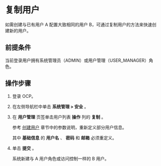 # 复制用户

如需创建与已有用户 A 配置大致相同的用户 B，可通过复制用户的方法来快速创建新的用户。

## 前提条件

当前登录用户拥有系统管理员（ADMIN）或用户管理（USER_MANAGER）角色。

## 操作步骤

1. 登录 OCP。

2. 在左侧导航栏中单击 **系统管理 \> 安全** 。

3. 在 **用户管理** 页签单击用户列表 **操作** 列的 **复制** 。

   参考 [创建用户](../11.system-management-features/5.create-a-user-1.md) 章节中的参数说明，重新定义部分用户信息。

   其中 **基础信息** 的 **用户名** 、 **密码** 和 **邮箱** 必须重定义。

4. 单击 **提交** 。

   系统新建与 A 用户角色或访问控制一样的 B 用户。
